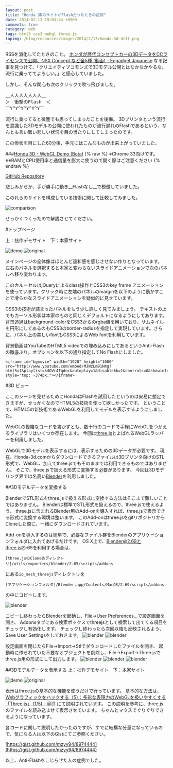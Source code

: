 ```yaml
---
layout: post
title: "Honda 3DのサイトがFlashだったときの症例"
date: 2014-02-13 19:03:54 +0900
comments: true
category: web
tags: html5 css3 webgl three.js
topimg: /blog/resources/images/2014/2/13/honda-3d-diff.png
---
```


RSSを消化してたときのこと。
[ホンダが歴代コンセプトカーの3DデータをCCライセンスで公開、NSX Concept など全5種 (動画) - Engadget Japanese](http://japanese.engadget.com/2014/01/28/3d-nsx-concept-5/)
なる記事を見つけて、「クリエイティブコモンズで3Dモデル公開とはなかなかやるな。流行に乗っててよろしい。」と感心していました。

しかし、そんな関心も次のクリックで吹っ飛びました。

<!-- more -->
<pre>
＿人人人人人人人＿
＞　衝撃のFlash　＜
￣Y^Y^Y^Y^Y^Y￣
</pre>

流行に乗ってると微塵でも思ってしまったことを後悔。
3Dプリンタという流行を意識した3Dモデルの公開に使われたものが流行遅れのFlashであるという、なんとも言い難い悲しい状況を目の当たりにしてしまったのです。

この惨状を目にした60分後、手元にはこんなものが出来上がっていました。

###[Honda 3D - WebGL Demo (Beta)](http://mzyy94.com/HONDA-3D-WebGL-demo/)
{% raw %}
<span>※Chrome 33向けです。</span><br>
<span>※※RAMとCPU使用率と通信量を膨大に使うので開く際はご注意ください</span>
{% endraw %}

[GitHub Repository](https://github.com/mzyy94/HONDA-3D-WebGL-demo)

悲しみからか、手が勝手に動き__Flashなし__で模倣していました。



このれらのサイトを構成している技術に関して比較してみました。

![comparison](/blog/resources/images/2014/2/13/comparison.png)

せっかくつくったので解説させてください。

#トップページ

上：拙作デモサイト　下：本家サイト

![demo](/blog/resources/images/2014/2/13/demo-top.png)
![original](/blog/resources/images/2014/2/13/original-top.png)

メインページの全体像はほとんど違和感を感じさせない作りとなっています。
左右のパネルを選択すると本家と変わらないスライドアニメーションで次のパネルへ移り変わります。


このカルーセルはjQueryによるclass操作とCSS3のkey frame アニメーションを使っています。クリック時に左端のパネルのmarginを以下のように動かすことで滑らかなスライドアニメーションを疑似的に見せています。


CSS3の技術が詰まったパネルをもう少し詳しく見てみましょう。
テキストの上でもカーソル形状は本家のものと同じくデフォルトになるようにしてあります。
背景透過はbackground-colorをCSS3からのrgba値を用いており、サムネイルを円形にしてあるのもCSS3のborder-radiusを指定して実現しています。さらに、パネル上の美しいfontもCSS3によるWeb fontを利用しています。

背景動画はYouTubeのHTML5 videoでの埋め込みにしてあるというAnti-Flashの徹底ぶり。オプションを以下の通り指定してNo Flashにしました。

```
<iframe id="bgmovie" width="1920" height="1080" src="http://www.youtube.com/embed/MJWzLm91Hmg?html5=1&playlist=kdOVr4Tqdoc&autoplay=1&disablekb=1&controls=0&showinfo=0&vq=hd1080&modestbranding=1&rel=0&loop=1" style="top: -374px;"></iframe>
```


#3D ビュー

ここのシーンを見せるためにHondaはFlashを試用したというのは安易に想定できますが、せっかくなのでHTML5の技術を使って欲しかったです。
ということで、HTML5の新技術であるWebGLを利用してモデルを表示するようにしました。

WebGLの複雑なコードを書かずとも、数十行のコードで手軽にWebGLをつかえるライブラリはいくつか存在します。
今回は[three.js](http://threejs.org/)とよばれるWebGLラッパーを利用しました。

WebGLで3Dモデルを表示するには、表示するための3Dデータが必要です。
現在、Honda-3d.comからダウンロードできるファイルは3Dプリンタ向けのSTL形式で、WebGL、加えてthree.jsでもそのままでは利用できるものではありません。
そこで、three.jsで扱える形式に変換する必要があります。
今回は3Dモデリング界では名高い[Blender](http://www.blender.org/)を利用しました。

##3Dモデルデータを変換する

BlenderでSTL形式をthree.jsで扱える形式に変換する方法はそこまで難しいことではありません。
Blenderは標準でSTL形式を扱えるので、three.jsで使えるよう、
three.jsに含まれるBlender用のAdd-onを導入すれば、three.jsで表示できる形式に変換する環境は整います。
このAdd-onはthree.jsをgitリポジトリからCloneした際に、一緒にダウンロードされています。

Add-onを導入するのは簡単で、必要なファイル群をBlenderのアプリケーションフォルダに入れてあげるだけです。
OS X上で、Blender@2.69とthree.js@r65を利用する場合は、

	[three.jsのClone先ディレクトリ]/utils/exporters/blender/2.65/scripts/addons

にある`io_mesh_threejs`ディレクトリを

	[アプリケーションフォルダ]/Blender.app/Contents/MacOS/2.69/scripts/addons

の中にコピーします。

![blender](/blog/resources/images/2014/2/13/blender-1.png)

コピーし終わったらBlenderを起動し、File->User Preferences...で設定画面を開き、
Addonsタブにある検索ボックスでthreejsとして検索して出てくる項目をチェックし有効化します。
チェックし終わったら次回以降も反映されるよう、Save User Settingsをしておきます。
![blender](/blog/resources/images/2014/2/13/blender-2.png)
![blender](/blog/resources/images/2014/2/13/blender-3.png)

設定画面を閉じたらFile->Import->Stlでダウンロードしたファイルを開き、
起動時に作られていた不要なオブジェクトを削除し、File->Export->Three.jsでthree.js用の形式にして出力します。
![blender](/blog/resources/images/2014/2/13/blender-4.png)
![blender](/blog/resources/images/2014/2/13/blender-5.png)
![blender](/blog/resources/images/2014/2/13/blender-6.png)

##3Dモデルデータを表示する
上：拙作デモサイト　下：本家サイト

![demo](/blog/resources/images/2014/2/13/demo-3dview.png)
![original](/blog/resources/images/2014/2/13/original-3dview.png)

表示はthree.jsの基本的な機能を使うだけで行っています。
基本的な方法は、
[Webグラフィックをハックする（5）：多彩な表現力のWebGLを扱いやすくする「Three.js」 (1/5) - ＠IT](http://www.atmarkit.co.jp/ait/articles/1210/04/news142.html)
にて説明されています。
この説明を参考に、three.jsのファイルを読み込ませて表示させています。
ちゃんとマウスでぐりぐりできるようになっています。


各コードに関して説明したかったのですが、すでに結構な分量になっているので、気になる人は以下のGistにてご参照ください。

[https://gist.github.com/mzyy94/8974444](https://gist.github.com/mzyy94/8974444)

以上、Anti-Flashをこじらせた人の症例でした。
